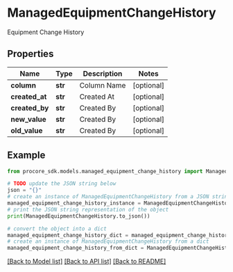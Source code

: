 # ManagedEquipmentChangeHistory

Equipment Change History

## Properties

Name | Type | Description | Notes
------------ | ------------- | ------------- | -------------
**column** | **str** | Column Name | [optional] 
**created_at** | **str** | Created At | [optional] 
**created_by** | **str** | Created By | [optional] 
**new_value** | **str** | Created By | [optional] 
**old_value** | **str** | Created By | [optional] 

## Example

```python
from procore_sdk.models.managed_equipment_change_history import ManagedEquipmentChangeHistory

# TODO update the JSON string below
json = "{}"
# create an instance of ManagedEquipmentChangeHistory from a JSON string
managed_equipment_change_history_instance = ManagedEquipmentChangeHistory.from_json(json)
# print the JSON string representation of the object
print(ManagedEquipmentChangeHistory.to_json())

# convert the object into a dict
managed_equipment_change_history_dict = managed_equipment_change_history_instance.to_dict()
# create an instance of ManagedEquipmentChangeHistory from a dict
managed_equipment_change_history_from_dict = ManagedEquipmentChangeHistory.from_dict(managed_equipment_change_history_dict)
```
[[Back to Model list]](../README.md#documentation-for-models) [[Back to API list]](../README.md#documentation-for-api-endpoints) [[Back to README]](../README.md)


